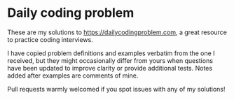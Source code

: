 # Daily coding problem

These are my solutions to https://dailycodingproblem.com, a great resource to practice coding interviews.

I have copied problem definitions and examples verbatim from the one I received, but they might occasionally differ
from yours when questions have been updated to improve clarity or provide additional tests.
Notes added after examples are comments of mine.

Pull requests warmly welcomed if you spot issues with any of my solutions!